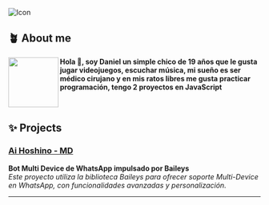 ![Icon](https://i.ibb.co/T1rChbK/file.jpg)

## **🪴 About me**
<a href="https://github.com/AikerDev"><img align="left" width="100" src="https://i.ibb.co/b5rvyXm/file.jpg"></a>
**Hola 👋, soy Daniel un simple chico de 19 años que le gusta jugar videojuegos, escuchar música, mi sueño es ser médico cirujano y en mis ratos libres me gusta practicar programación, tengo 2 proyectos en JavaScript**

<br clear="left"/>

## **✨ Projects**

### **[Ai Hoshino - MD](https://github.com/StarlightsTeam/Ai-Hoshino)**  
**Bot Multi Device de WhatsApp impulsado por Baileys**  
*Este proyecto utiliza la biblioteca Baileys para ofrecer soporte Multi-Device en WhatsApp, con funcionalidades avanzadas y personalización.*

---